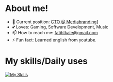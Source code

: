 # About me! 
- 👤 Current position: [CTO @ Mediabranding](mediabranding.dk)]
- 💕 Loves: Gaming, Software Development, Music
- 📫 How to reach me: fatihtkale@gmail.com
- ⚡ Fun fact: Learned english from youtube.

# My skills/Daily uses
[![My Skills](https://skillicons.dev/icons?i=js,ts,vue,react,next,laravel,nuxt,tailwind,postgres,mysql,python)](https://skillicons.dev)
